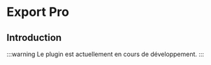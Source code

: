 # Export Pro

<PluginInfo commercial="true" name="action-export-pro"></PluginInfo>

## Introduction

:::warning
Le plugin est actuellement en cours de développement.
:::
